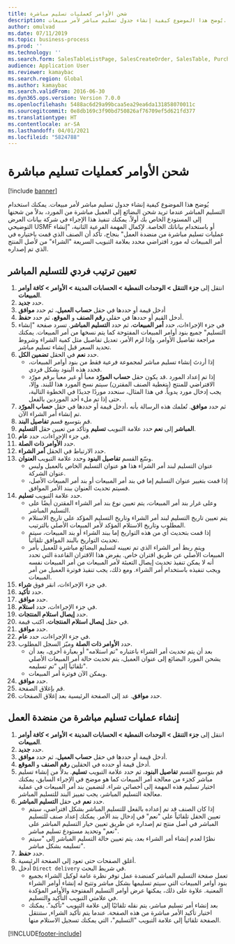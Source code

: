 ```yaml
---
title: شحن الأوامر كعمليات تسليم مباشرة
description: يُوضح هذا الموضوع كيفية إنشاء جدول تسليم مباشر لأمر مبيعات.
author: omulvad
ms.date: 07/11/2019
ms.topic: business-process
ms.prod: ''
ms.technology: ''
ms.search.form: SalesTableListPage, SalesCreateOrder, SalesTable, PurchCreateFromSalesOrder, VendAccountItemLookup, SalesTableReferences, PurchTable, PurchTablePart, PurchEditLines, PurchTable, PurchTableReferences, MCRDropShipWorkbench, SalesShippingLine
audience: Application User
ms.reviewer: kamaybac
ms.search.region: Global
ms.author: kamaybac
ms.search.validFrom: 2016-06-30
ms.dyn365.ops.version: Version 7.0.0
ms.openlocfilehash: 5488ac6d29a99bcaa5ea29ea6da131858070011c
ms.sourcegitcommit: 0e8db169c3f90bd750826af76709ef5d621fd377
ms.translationtype: HT
ms.contentlocale: ar-SA
ms.lasthandoff: 04/01/2021
ms.locfileid: "5824788"
---
```

# <a name="ship-orders-as-direct-deliveries"></a>شحن الأوامر كعمليات تسليم مباشرة

[!include [banner](../../includes/banner.md)]

يُوضح هذا الموضوع كيفية إنشاء جدول تسليم مباشر لأمر مبيعات. يمكنك استخدام التسليم المباشر عندما تريد شحن البضائع إلى العميل مباشرة من المورد، بدلاً من شحنها إلى المستودع الخاص بك أولاً. يمكنك تنفيذ هذا الإجراء في شركة بيانات العرض التوضيحي USMF أو باستخدام بياناتك الخاصة. لإكمال المهمة الفرعية الثانية، "إنشاء عمليات تسليم مباشرة من منضدة العمل" بنجاح، تأكد أن الصنف الذي قمت باختياره في أمر المبيعات له مورد افتراضي محدد بعلامة التبويب السريعة "الشراء" من لأصل المنتج الذي تم إصداره.

## <a name="set-an-individual-order-for-direct-delivery"></a>تعيين ترتيب فردي للتسليم المباشر
1. انتقل إلى **جزء التنقل > الوحدات النمطية > الحسابات المدينة > الأوامر > كافة أوامر المبيعات**.
2. حدد **جديد**.
3. أدخل قيمة أو حددها في حقل **حساب العميل**، ثم حدد **موافق**
4. أدخل القيم أو حددها في حقلي **رقم الصنف** و **الموقع**، ثم حدد **حفظ**.
5. في جزء الإجراءات، حدد **أمر المبيعات**، ثم حدد **التسليم المباشر**. تسرد صفحة "إنشاء التسليم" جميع بنود أوامر المبيعات المفتوحة كما يتم نسخها من أمر المبيعات. يمكنك مراجعة تفاصيل الأوامر، وإذا لزم الأمر، تعديل تفاصيل مثل كمية الشراء وشروط تحديد السعر قبل إنشاء تسليم مباشر.  
6. حدد **نعم** في الحقل **تضمين الكل**.
    - إذا أردتَ إنشاء تسليم مباشر لمجموعة فرعية فقط من بنود أوامر المبيعات، فحدد هذه البنود بشكل فردي.  
    - قد يكون حقل **حساب المورّد** معبأ أو غير معبأ برقم مورّد‏‎. إذا تم إعداد المورد الافتراضي للمنتج (بتغطية الصنف المقترن) سيتم نسخ المورد هذا للبند. وإلا، يجب إدخال مورد يدوياً. في هذا المثال، سنحدد موردًا جديدًا في الخطوة التالية، حتى إذا تم ملء أحد الموردين بالفعل.   
7. أدخل قيمة أو حددها في حقل **حساب المورّد‏‎**، ثم حدد **موافق**. تُعلمك هذه الرسالة بأنه تم إنشاء أمر الشراء الآن.   
8. قم بتوسيع قسم **تفاصيل البند**.
9. حدد علامة التبويب **تسليم** وتأكد من تعيين حقل **التسليم‏‎ المباشر** إلى **نعم**.
10. في جزء الإجراءات، حدد **عام**.
11. حدد **الأوامر ذات الصلة‬**.
12. حدد الارتباط في الحقل **أمر الشراء**.
13. وسّع القسم **تفاصيل البنود‬** وحدد علامة التبويب **العنوان**.
    - عنوان التسليم لبند أمر الشراء هذا هو عنوان التسليم الخاص بالعميل وليس عنوان الشركة.  
    - إذا قمت بتغيير عنوان التسليم إما في بند أمر المبيعات أو بند أمر المبيعات الأصل، فسيتم تحديث العنوان ببند الأمر الموافق.  
14. حدد علامة التبويب **تسليم**.
    - وعلى غرار بند أمر المبيعات، يتم تعيين نوع بند أمر الشراء المقترن أيضًا على التسليم المباشر.  
    - يتم تعيين تاريخ التسليم لبند أمر الشراء وتاريخ التسليم المؤكد على تاريخ الاستلام المطلوب وتاريخ الاستلام المؤكد لأمر المبيعات الأصلي بالترتيب.   
    - إذا قمت بتحديث أي من هذه التواريخ إما ببند الشراء أو بند المبيعات، سيتم تحديث التواريخ بالبند الموافق تلقائياً.     
    - ويتم ربط أمر الشراء الذي تم تعيينه لتسليم البضائع مباشرة للعميل بأمر المبيعات الأصلي عن طريق اقتران خاص. يفرض هذا الاقتران القاعدة التي تحدد أنه لا يمكن تنفيذ تحديث إيصال التعبئة لأمر المبيعات من أمر المبيعات نفسه ويجب تنفيذه باستخدام أمر الشراء. ومع ذلك، يجب تنفيذ فوترة العميل من أمر المبيعات.  
15. في جزء الإجراءات، انقر فوق **شراء**.
16. حدد **تأكيد**.
17. حدد **موافق**.
18. في جزء الإجراءات، حدد **استلام**.
19. حدد **إيصال استلام المنتجات**.
20. في حقل **إيصال استلام المنتجات**، اكتب قيمة.
21. حدد **موافق**.
22. في جزء الإجراءات، حدد **عام**.
23. حدد **الأوامر ذات الصلة** وميّز السجل المطلوب.
    - بعد أن يتم تحديث أمر الشراء باعتباره "تم استلامه" أو بعبارة أخرى، بعد أن يشحن المورد البضائع إلى عنوان العميل، يتم تحديث حالة أمر المبيعات الأصلي تلقائياً إلى "تم تسليمه".  
    - ويمكن الآن فوترة أمر المبيعات.    
24. حدد **موافق**.
25. قم بإغلاق الصفحة.
26. حدد **موافق**. عد إلى الصفحة الرئيسية بعد إغلاق الصفحات.

## <a name="create-direct-deliveries-from-the-workbench"></a>إنشاء عمليات تسليم مباشرة من منضدة العمل
1. انتقل إلى **جزء التنقل > الوحدات النمطية > الحسابات المدينة > الأوامر > كافة أوامر المبيعات**.
2. حدد **جديد**.
3. أدخل قيمة أو حددها في حقل **حساب العميل**، ثم حدد **موافق**.
4. أدخل قيمة أو حدده في الحقلين **رقم الصنف** و **الموقع**.
5. قم بتوسيع القسم **تفاصيل البنود**، ثم حدد علامة التبويب **تسليم**. بدلاً من إنشاء تسليم مباشر كجزء من معالجة أمر المبيعات كما هو موضح في الإجراء السابق، يمكنك اختيار تسليم هذه المهمة إلى أخصائي شراء. لتضمين بند أمر المبيعات في عملية معالجة التسليم المباشر، يجب تمييز البند للتسليم المباشر.  
6. حدد **نعم** في حقل **التسليم المباشر**.
    - إذا كان الصنف قد تم إعداده بالفعل للتسليم المباشر بشكل افتراضي، سيتم تعيين الحقل تلقائياً على "نعم" في إدخال بند الأمر. يمكنك إعداد صنف للتسليم المباشر في أصل منتج تم إصداره عن طريق تعيين خيار التسليم المباشر على "نعم" وتحديد مستودع تسليم مباشر.  
    - نظرًا لعدم إنشاء أمر الشراء بعد، يتم تعيين حالة التسليم المباشر إلى "سيتم تسليمه بشكل مباشر".   
7. حدد **حفظ**.
8. أغلق الصفحات حتى تعود إلى الصفحة الرئيسية.
9. أدخل `Direct delivery` في شريط البحث.
    - تعمل صفحة التسليم المباشر كمنضدة عمل توفر نظرة عامة لوكيل الشراء بجميع بنود أوامر المبيعات التي سيتم تسليمها بشكل مباشر وتتيح له إنشاء أوامر الشراء المعنية. علاوة على ذلك، يمكنها عرض أوامر التسليم المفتوحة والأوامر المؤكدة في علامتي التبويب التأكيد والتسليم.  
    - بعد إنشاء أمر تسليم مباشر، يتم نقله تلقائيًا إلى علامة التبويب "تأكيد". يمكنك اختيار تأكيد الأمر مباشرة من هذه الصفحة. عندما يتم تأكيد الشراء, ستنتقل الصفحة تلقائياً إلى علامة التبويب "التسليم"، التي يمكنك تسجيل الاستلام منها.  



[!INCLUDE[footer-include](../../../includes/footer-banner.md)]